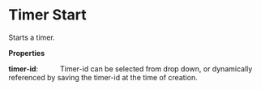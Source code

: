 # Timer Start

Starts a timer.

 **Properties**
 

**timer-id**:           Timer-id can be selected from drop down, or dynamically referenced by saving the timer-id at the time of creation.